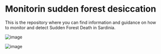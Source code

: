 # Monitorin sudden forest desiccation
This is the repository where you can find information and guidance on how to monitor and detect Sudden Forest Death in Sardinia.

![image](https://github.com/user-attachments/assets/96b24bae-6156-4e65-bd59-80b9fa314934)



![image](https://github.com/user-attachments/assets/93312beb-675d-4c1f-95f0-aa0092d64ef8)
